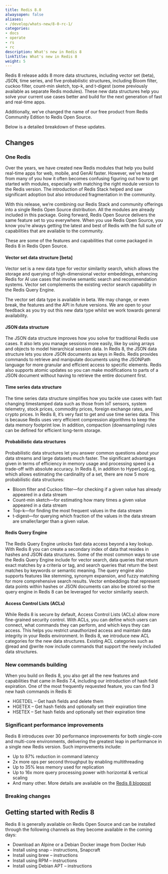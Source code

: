 ```yaml
---
title: Redis 8.0
alwaysopen: false
aliases:
- /develop/whats-new/8-0-rc-1/
categories:
- docs
- operate
- rs
- rc
description: What's new in Redis 8
linkTitle: What's new in Redis 8
weight: 5
---
```


Redis 8 release adds 8 more data structures, including vector set (beta), JSON, time series, and five probabilistic structures, including Bloom filter, cuckoo filter, count-min sketch, top-k, and t-digest (some previously available as separate Redis modules). These new data structures help you solve your current use cases better and build for the next generation of fast and real-time apps. 

Additionally, we’ve changed the name of our free product from Redis Community Edition to Redis Open Source.

Below is a detailed breakdown of these updates.

## Changes

### One Redis
Over the years, we have created new Redis modules that help you build real-time apps for web, mobile, and GenAI faster. However, we’ve heard from many of you how it often becomes confusing figuring out how to get started with modules, especially with matching the right module version to the Redis version. The introduction of Redis Stack helped and saw significant adoption but also introduced fragmentation in the community.

With this release, we’re combining our Redis Stack and community offerings into a single Redis Open Source distribution. All the modules are already included in this package. Going forward, Redis Open Source delivers the same feature set to you everywhere. When you use Redis Open Source, you know you’re always getting the latest and best of Redis with the full suite of capabilities that are available to the community. 

These are some of the features and capabilities that come packaged in Redis 8 in Redis Open Source.

#### Vector set data structure [beta]
Vector set is a new data type for vector similarity search, which allows the storage and querying of high-dimensional vector embeddings, enhancing Redis for AI use cases that involve semantic search and recommendation systems. Vector set complements the existing vector search capability in the Redis Query Engine.

The vector set data type is available in beta. We may change, or even break, the features and the API in future versions. We are open to your feedback as you try out this new data type whilst we work towards general availability.

#### JSON data structure
The JSON data structure improves how you solve for traditional Redis use cases. It also lets you manage sessions more easily, like by using arrays and objects to model hierarchical session data. In Redis 8, the JSON data structure lets you store JSON documents as keys in Redis. Redis provides commands to retrieve and manipulate documents using the JSONPath language for more granular and efficient access to specific elements. Redis also supports atomic updates so you can make modifications to parts of a JSON document without having to retrieve the entire document first.


#### Time series data structure
The time series data structure simplifies how you tackle use cases with fast changing timestamped data such as those from IoT sensors, system telemetry, stock prices, commodity prices, foreign exchange rates, and crypto prices. In Redis 8, it’s very fast to get and use time series data. This is because Redis uses very efficient compression algorithms to keep the data memory footprint low. In addition, compaction (downsampling) rules can be defined for efficient long-term storage.

#### Probabilistic data structures
Probabilistic data structures let you answer common questions about your data streams and large datasets much faster. The significant advantages given in terms of efficiency in memory usage and processing speed is a trade-off with absolute accuracy. In Redis 8, in addition to HyperLogLog, which allows estimating the cardinality of a set, there are now 5 more probabilistic data structures:

- Bloom filter and Cuckoo filter—for checking if a given value has already appeared in a data stream
- Count-min sketch—for estimating how many times a given value appeared in a data stream
- Top-k—for finding the most frequent values in the data stream
- t-digest—for querying which fraction of the values in the data stream are smaller/larger than a given value.

#### Redis Query Engine
The Redis Query Engine unlocks fast data access beyond a key lookup. With Redis 8 you can create a secondary index of data that resides in hashes and JSON data structures.  Some of the most common ways to use the Redis Query Engine include for vector search, data queries that return exact matches by a criteria or tag, and search queries that return the best matches by keywords or semantic meaning. The query engine also supports features like stemming, synonym expansion, and fuzzy matching for more comprehensive search results. Vector embeddings that represent data points within hashes or JSON documents can also be stored so the query engine in Redis 8 can be leveraged for vector similarity search.

#### Access Control Lists (ACLs)
While Redis 8 is secure by default, Access Control Lists (ACLs) allow more fine-grained security control. With ACLs, you can define which users can connect, what commands they can perform, and which keys they can access. This helps you restrict unauthorized access and maintain data integrity in your Redis environment. In Redis 8, we introduce new ACL categories for the new data structures. Existing ACL categories such as @read and @write now include commands that support the newly included data structures.

### New commands building
When you build on Redis 8, you also get all the new features and capabilities that came in Redis 7.4, including our introduction of hash field expiration. One of the most frequently requested feature, you can find 3 new hash commands in Redis 8:

- HGETDEL – Get hash fields and delete them
- HGETEX – Get hash fields and optionally set their expiration time
-  HSETEX – Set hash fields and optionally set their expiration time

### Significant performance improvements
Redis 8 introduces over 30 performance improvements for both single-core and multi-core environments, delivering the greatest leap in performance in a single new Redis version. Such improvements include:
- Up to 87% reduction in command latency
- 2x more ops per second throughput by enabling multithreading
- Up to 35% less memory used for replication
- Up to 16x more query processing power with horizontal & vertical scaling
- And many other. More details are available on the [Redis 8 blogpost](https://redis.io/blog/redis-8-ga/)

### Breaking changes

## Getting started with Redis 8
Redis 8 is generally available on Redis Open Source and can be installed through the following channels as they become available in the coming days:

- Download an Alpine or a Debian Docker image from Docker Hub
- Install using snap – instructions, Snapcraft
- Install using brew – instructions
- Install using RPM – instructions
- Install using Debian APT – instructions
